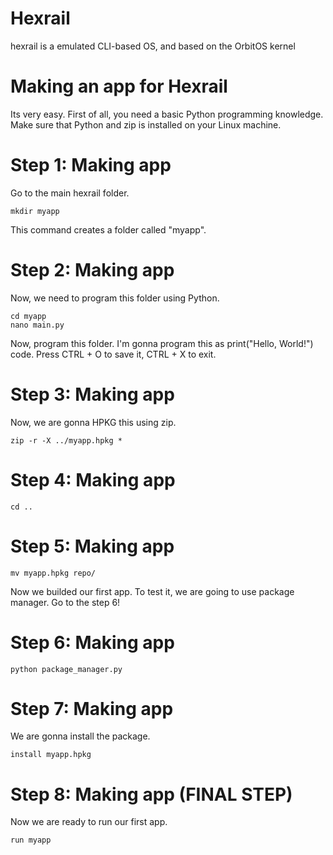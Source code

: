 # Hexrail
hexrail is a emulated CLI-based OS, and based on the OrbitOS kernel

# Making an app for Hexrail
Its very easy. First of all, you need a basic Python programming knowledge.
Make sure that Python and zip is installed on your Linux machine.

# Step 1: Making app

Go to the main hexrail folder.

```
mkdir myapp
```

This command creates a folder called "myapp".

# Step 2: Making app

Now, we need to program this folder using Python.

```
cd myapp
nano main.py
```
Now, program this folder. I'm gonna program this as print("Hello, World!") code. Press CTRL + O to save it, CTRL + X to exit.

# Step 3: Making app

Now, we are gonna HPKG this using zip.

```
zip -r -X ../myapp.hpkg *
```

# Step 4: Making app

```
cd ..
```

# Step 5: Making app

```
mv myapp.hpkg repo/
```

Now we builded our first app. To test it, we are going to use package manager. Go to the step 6!

# Step 6: Making app

```
python package_manager.py
```

# Step 7: Making app

We are gonna install the package.

```
install myapp.hpkg
```

# Step 8: Making app (FINAL STEP)

Now we are ready to run our first app.

```
run myapp
```
